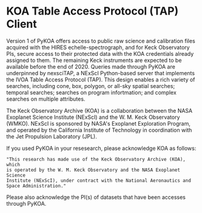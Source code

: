 KOA Table Access Protocol (TAP) Client
======================================

Version 1 of PyKOA offers access to public raw science and calibration files 
acquired with the HIRES echelle-spectrograph, and for Keck Observatory PIs, 
secure access to their protected data with the KOA credentials already assigned
to them. The remaining Keck instruments are expected to be available before the
end of 2020. Queries made through PyKOA are underpinned by nexsciTAP, a NExScI 
Python-based server that implements the IVOA Table Access Protocol (TAP). 
This design enables a rich variety of searches, including cone, box, polygon, 
or all-sky spatial searches; temporal searches; searches on program 
infortmation; and complex searches on multiple attributes.

The Keck Observatory Archive (KOA) is a collaboration between the NASA 
Exoplanet Science Institute (NExScI) and the W. M. Keck Observatory (WMKO). 
NExScI is sponsored by NASA's Exoplanet Exploration Program, and operated by 
the California Institute of Technology in coordination with the Jet Propulsion 
Laboratory (JPL).

If you used PyKOA in your resesearch, please acknowledge KOA as follows: 

    "This research has made use of the Keck Observatory Archive (KOA), which 
    is operated by the W. M. Keck Observatory and the NASA Exoplanet Science 
    Institute (NExScI), under contract with the National Aeronautics and 
    Space Administration." 

Please also acknowledge the PI(s) of datasets that have been accesses 
through PyKOA.

